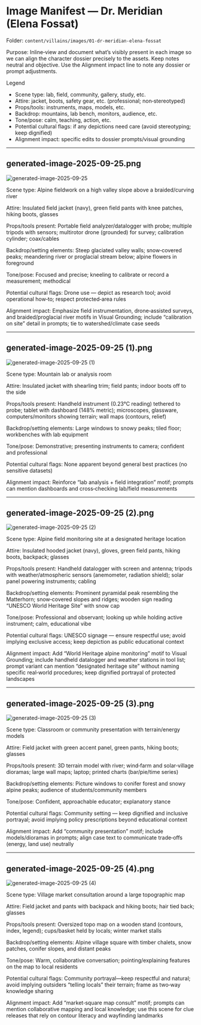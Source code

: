# Image Manifest — Dr. Meridian (Elena Fossat)

Folder: `content/villains/images/01-dr-meridian-elena-fossat`

Purpose: Inline‑view and document what’s visibly present in each image so we can align the character dossier precisely to the assets. Keep notes neutral and objective. Use the Alignment impact line to note any dossier or prompt adjustments.

Legend
- Scene type: lab, field, community, gallery, study, etc.
- Attire: jacket, boots, safety gear, etc. (professional; non‑stereotyped)
- Props/tools: instruments, maps, models, etc.
- Backdrop: mountains, lab bench, monitors, audience, etc.
- Tone/pose: calm, teaching, action, etc.
- Potential cultural flags: if any depictions need care (avoid stereotyping; keep dignified)
- Alignment impact: specific edits to dossier prompts/visual grounding

---

## generated-image-2025-09-25.png

![generated-image-2025-09-25](./generated-image-2025-09-25.png)

Scene type: Alpine fieldwork on a high valley slope above a braided/curving river

Attire: Insulated field jacket (navy), green field pants with knee patches, hiking boots, glasses

Props/tools present: Portable field analyzer/datalogger with probe; multiple tripods with sensors; multirotor drone (grounded) for survey; calibration cylinder; coax/cables

Backdrop/setting elements: Steep glaciated valley walls; snow‑covered peaks; meandering river or proglacial stream below; alpine flowers in foreground

Tone/pose: Focused and precise; kneeling to calibrate or record a measurement; methodical

Potential cultural flags: Drone use — depict as research tool; avoid operational how‑to; respect protected‑area rules

Alignment impact: Emphasize field instrumentation, drone‑assisted surveys, and braided/proglacial river motifs in Visual Grounding; include “calibration on site” detail in prompts; tie to watershed/climate case seeds

---

## generated-image-2025-09-25 (1).png

![generated-image-2025-09-25 (1)](./generated-image-2025-09-25%20(1).png)

Scene type: Mountain lab or analysis room

Attire: Insulated jacket with shearling trim; field pants; indoor boots off to the side

Props/tools present: Handheld instrument (0.23°C reading) tethered to probe; tablet with dashboard (148% metric); microscopes, glassware, computers/monitors showing terrain; wall maps (contours, relief)

Backdrop/setting elements: Large windows to snowy peaks; tiled floor; workbenches with lab equipment

Tone/pose: Demonstrative; presenting instruments to camera; confident and professional

Potential cultural flags: None apparent beyond general best practices (no sensitive datasets)

Alignment impact: Reinforce “lab analysis + field integration” motif; prompts can mention dashboards and cross‑checking lab/field measurements

---

## generated-image-2025-09-25 (2).png

![generated-image-2025-09-25 (2)](./generated-image-2025-09-25%20(2).png)

Scene type: Alpine field monitoring site at a designated heritage location

Attire: Insulated hooded jacket (navy), gloves, green field pants, hiking boots, backpack; glasses

Props/tools present: Handheld datalogger with screen and antenna; tripods with weather/atmospheric sensors (anemometer, radiation shield); solar panel powering instruments; cabling

Backdrop/setting elements: Prominent pyramidal peak resembling the Matterhorn; snow‑covered slopes and ridges; wooden sign reading “UNESCO World Heritage Site” with snow cap

Tone/pose: Professional and observant; looking up while holding active instrument; calm, educational vibe

Potential cultural flags: UNESCO signage — ensure respectful use; avoid implying exclusive access; keep depiction as public educational context

Alignment impact: Add “World Heritage alpine monitoring” motif to Visual Grounding; include handheld datalogger and weather stations in tool list; prompt variant can mention “designated heritage site” without naming specific real‑world procedures; keep dignified portrayal of protected landscapes

---

## generated-image-2025-09-25 (3).png

![generated-image-2025-09-25 (3)](./generated-image-2025-09-25%20(3).png)

Scene type: Classroom or community presentation with terrain/energy models

Attire: Field jacket with green accent panel, green pants, hiking boots; glasses

Props/tools present: 3D terrain model with river; wind‑farm and solar‑village dioramas; large wall maps; laptop; printed charts (bar/pie/time series)

Backdrop/setting elements: Picture windows to conifer forest and snowy alpine peaks; audience of students/community members

Tone/pose: Confident, approachable educator; explanatory stance

Potential cultural flags: Community setting — keep dignified and inclusive portrayal; avoid implying policy prescriptions beyond educational context

Alignment impact: Add “community presentation” motif; include models/dioramas in prompts; align case text to communicate trade‑offs (energy, land use) neutrally

---

## generated-image-2025-09-25 (4).png

![generated-image-2025-09-25 (4)](./generated-image-2025-09-25%20(4).png)

Scene type: Village market consultation around a large topographic map

Attire: Field jacket and pants with backpack and hiking boots; hair tied back; glasses

Props/tools present: Oversized topo map on a wooden stand (contours, index, legend); cups/basket held by locals; winter market stalls

Backdrop/setting elements: Alpine village square with timber chalets, snow patches, conifer slopes, and distant peaks

Tone/pose: Warm, collaborative conversation; pointing/explaining features on the map to local residents

Potential cultural flags: Community portrayal—keep respectful and natural; avoid implying outsiders “telling locals” their terrain; frame as two‑way knowledge sharing

Alignment impact: Add “market‑square map consult” motif; prompts can mention collaborative mapping and local knowledge; use this scene for clue releases that rely on contour literacy and wayfinding landmarks

